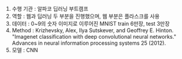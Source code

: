1. 수행 기관 : 알파코 딥러닝 부트캠프
2. 역할 : 웹과 딥러닝 두 부분을 진행했으며, 웹 부분은 플라스크를 사용
3. 데이터 : 0~9의 숫자 이미지로 이루어진 MNIST train 6만장, test 3만장
4. Method : Krizhevsky, Alex, Ilya Sutskever, and Geoffrey E. Hinton. "Imagenet classification with deep convolutional neural networks." Advances in neural information processing systems 25 (2012).
5. 모델 : CNN

